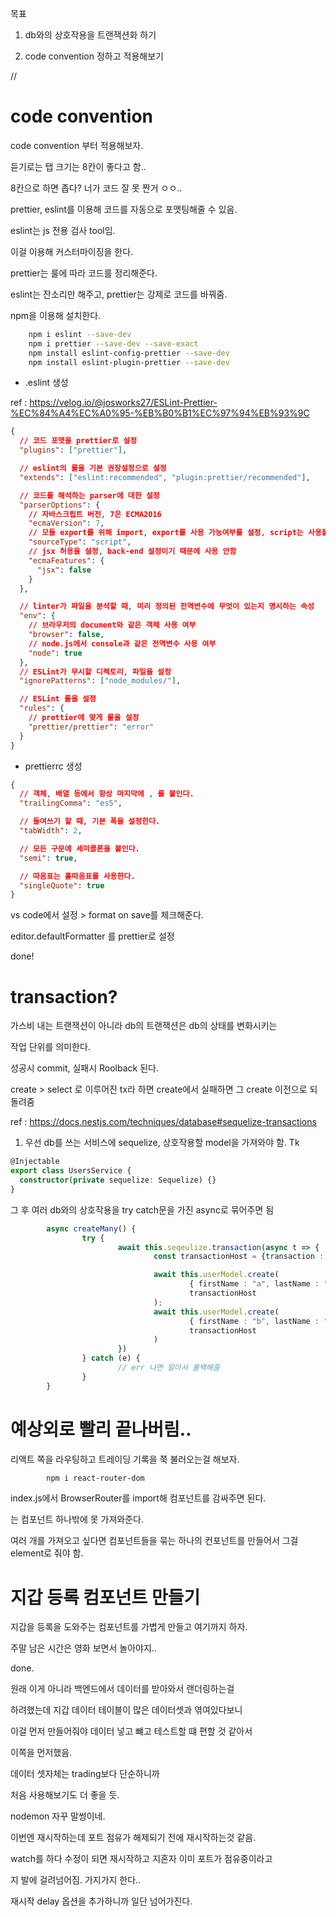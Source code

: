 목표

1. db와의 상호작용을 트랜잭션화 하기

2. code convention 정하고 적용해보기

//

# code convention

code convention 부터 적용해보자.

듣기로는 탭 크기는 8칸이 좋다고 함..

8칸으로 하면 좁다? 너가 코드 잘 못 짠거 ㅇㅇ..

prettier, eslint를 이용해 코드를 자동으로 포맷팅해줄 수 있음.

eslint는 js 전용 검사 tool임.

이걸 이용해 커스터마이징을 한다.

prettier는 룰에 따라 코드를 정리해준다.

eslint는 잔소리만 해주고, prettier는 강제로 코드를 바꿔줌.

npm을 이용해 설치한다.

```bash
    npm i eslint --save-dev
    npm i prettier --save-dev --save-exact
    npm install eslint-config-prettier --save-dev
    npm install eslint-plugin-prettier --save-dev

```

- .eslint 생성

ref : https://velog.io/@josworks27/ESLint-Prettier-%EC%84%A4%EC%A0%95-%EB%B0%B1%EC%97%94%EB%93%9C

```json
{
  // 코드 포맷을 prettier로 설정
  "plugins": ["prettier"],

  // eslint의 룰을 기본 권장설정으로 설정
  "extends": ["eslint:recommended", "plugin:prettier/recommended"],

  // 코드를 해석하는 parser에 대한 설정
  "parserOptions": {
    // 자바스크립트 버전, 7은 ECMA2016
    "ecmaVersion": 7,
    // 모듈 export를 위해 import, export를 사용 가능여부를 설정, script는 사용불가
    "sourceType": "script",
    // jsx 허용을 설정, back-end 설정이기 때문에 사용 안함
    "ecmaFeatures": {
      "jsx": false
    }
  },

  // linter가 파일을 분석할 때, 미리 정의된 전역변수에 무엇이 있는지 명시하는 속성
  "env": {
    // 브라우저의 document와 같은 객체 사용 여부
    "browser": false,
    // node.js에서 console과 같은 전역변수 사용 여부
    "node": true
  },
  // ESLint가 무시할 디렉토리, 파일을 설정
  "ignorePatterns": ["node_modules/"],

  // ESLint 룰을 설정
  "rules": {
    // prettier에 맞게 룰을 설정
    "prettier/prettier": "error"
  }
}
```

- prettierrc 생성

```json
{
  // 객체, 배열 등에서 항상 마지막에 , 를 붙인다.
  "trailingComma": "es5",

  // 들여쓰기 할 때, 기본 폭을 설정한다.
  "tabWidth": 2,

  // 모든 구문에 세미콜론을 붙인다.
  "semi": true,

  // 따옴표는 홑따옴표를 사용한다.
  "singleQuote": true
}
```

vs code에서 설정 > format on save를 체크해준다.

editor.defaultFormatter 를 prettier로 설정

done!

# transaction?

가스비 내는 트랜잭션이 아니라 db의 트랜잭션은 db의 상태를 변화시키는

작업 단위를 의미한다.

성공시 commit, 실패시 Roolback 된다.

create > select 로 이루어진 tx라 하면 create에서 실패하면 그 create 이전으로 되돌려줌

ref : https://docs.nestjs.com/techniques/database#sequelize-transactions

1. 우선 db를 쓰는 서비스에 sequelize, 상호작용할 model을 가져와야 함. Tk

```ts
@Injectable
export class UsersService {
  constructor(private sequelize: Sequelize) {}
}
```

그 후 여러 db와의 상호작용을 try catch문을 가진 async로 묶어주면 됨

```ts
        async createMany() {
                try {
                        await this.seqeulize.transaction(async t => {
                                const transactionHost = {transaction : t}

                                await this.userModel.create(
                                        { firstName : "a", lastName : "b"},
                                        transactionHost
                                );
                                await this.userModel.create(
                                        { firstName : "b", lastName : "qwe"},
                                        transactionHost
                                )
                        })
                } catch (e) {
                        // err 나면 알아서 롤백해줌
                }
        }
```

# 예상외로 빨리 끝나버림..

리액트 쪽을 라우팅하고 트레이딩 기록을 쭉 불러오는걸 해보자.

```bash
        npm i react-router-dom
```

index.js에서 BrowserRouter를 import해 <App> 컴포넌트를 감싸주면 된다.

<Route> 는 컴포넌트 하나밖에 못 가져와준다.

여러 개를 가져오고 싶다면 컴포넌트들을 묶는 하나의 컨포넌트를 만들어서 그걸 element로 줘야 함.

# 지갑 등록 컴포넌트 만들기

지갑을 등록을 도와주는 컴포넌트를 가볍게 만들고 여기까지 하자.

주말 남은 시간은 영화 보면서 놀아야지..

done.

원래 이게 아니라 백엔드에서 데이터를 받아와서 랜더링하는걸

하려했는데 지갑 데이터 테이블이 많은 데이터셋과 엮여있다보니

이걸 먼저 만들어줘야 데이터 넣고 뺴고 테스트할 떄 편할 것 같아서

이쪽을 먼저했음.

데이터 셋자체는 trading보다 단순하니까

처음 사용해보기도 더 좋을 듯.

nodemon 자꾸 말썽이네.

이번엔 재시작하는데 포트 점유가 해제되기 전에 재시작하는것 같음.

watch를 하다 수정이 되면 재시작하고 지혼자 이미 포트가 점유중이라고

지 발에 걸려넘어짐. 가지가지 한다..

재시작 delay 옵션을 추가하니까 일단 넘어가진다.
